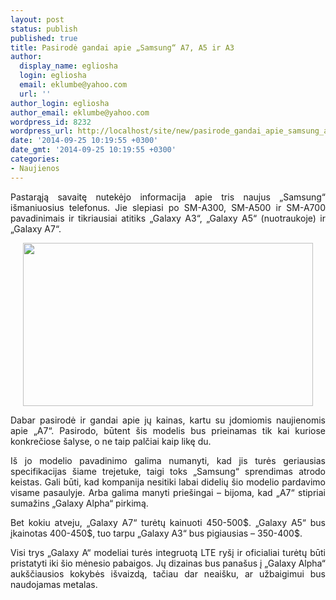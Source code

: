 ```yaml
---
layout: post
status: publish
published: true
title: Pasirodė gandai apie „Samsung“ A7, A5 ir A3
author:
  display_name: egliosha
  login: egliosha
  email: eklumbe@yahoo.com
  url: ''
author_login: egliosha
author_email: eklumbe@yahoo.com
wordpress_id: 8232
wordpress_url: http://localhost/site/new/pasirode_gandai_apie_samsung_a7_a5_ir_a3/
date: '2014-09-25 10:19:55 +0300'
date_gmt: '2014-09-25 10:19:55 +0300'
categories:
- Naujienos
---
```

<p style="text-align: justify;">
	Pastarąją savaitę nutekėjo informacija apie tris naujus &bdquo;Samsung&ldquo; i&scaron;maniuosius telefonus. Jie slepiasi po SM-A300, SM-A500 ir SM-A700 pavadinimais ir tikriausiai atitiks &bdquo;Galaxy A3&ldquo;, &bdquo;Galaxy A5&ldquo; (nuotraukoje) ir &bdquo;Galaxy A7&ldquo;.</p>
<p style="text-align: center;">
	<a href="http://technews.lt/userfiles/samsung A7.jpg"><img alt="" src="http://technews.lt/userfiles/samsung A7.jpg" style="width: 464px; height: 261px;" /></a></p>
<p style="text-align: justify;">
	Dabar pasirodė ir gandai apie jų kainas, kartu su įdomiomis naujienomis apie &bdquo;A7&ldquo;. Pasirodo, būtent &scaron;is modelis bus prieinamas tik kai kuriose konkrečiose &scaron;alyse, o ne taip palčiai kaip likę du.</p>
<p style="text-align: justify;">
	I&scaron; jo modelio pavadinimo galima numanyti, kad jis turės geriausias specifikacijas &scaron;iame trejetuke, taigi toks &bdquo;Samsung&ldquo; sprendimas atrodo keistas. Gali būti, kad kompanija nesitiki labai didelių &scaron;io modelio pardavimo visame pasaulyje. Arba galima manyti prie&scaron;ingai &ndash; bijoma, kad &bdquo;A7&ldquo; stipriai sumažins &bdquo;Galaxy Alpha&ldquo; pirkimą.</p>
<p style="text-align: justify;">
	Bet kokiu atveju, &bdquo;Galaxy A7&ldquo; turėtų kainuoti 450-500$. &bdquo;Galaxy A5&ldquo; bus įkainotas 400-450$, tuo tarpu &bdquo;Galaxy A3&ldquo; bus pigiausias &ndash; 350-400$.</p>
<p style="text-align: justify;">
	Visi trys &bdquo;Galaxy A&ldquo; modeliai turės integruotą LTE ry&scaron;į ir oficialiai turėtų būti pristatyti iki &scaron;io mėnesio pabaigos. Jų dizainas bus pana&scaron;us į &bdquo;Galaxy Alpha&ldquo; auk&scaron;čiausios kokybės i&scaron;vaizdą, tačiau dar neai&scaron;ku, ar užbaigimui bus naudojamas metalas.</p>
